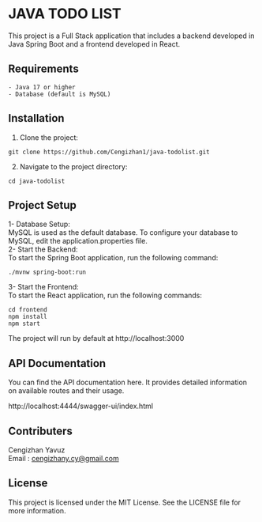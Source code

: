 # JAVA TODO LIST
This project is a Full Stack application that includes a backend developed in Java Spring Boot and a frontend developed in React.

## Requirements
```
- Java 17 or higher
- Database (default is MySQL)
```

## Installation
1. Clone the project:

```
git clone https://github.com/Cengizhan1/java-todolist.git
``` 
2. Navigate to the project directory:

```
cd java-todolist
``` 

## Project Setup
1- Database Setup: \
MySQL is used as the default database. To configure your database to MySQL, edit the application.properties file. \
2- Start the Backend: \
To start the Spring Boot application, run the following command:
```
./mvnw spring-boot:run
``` 
3- Start the Frontend: \
To start the React application, run the following commands:
```
cd frontend
npm install
npm start
``` 
The project will run by default at http://localhost:3000

## API Documentation
You can find the API documentation here.
It provides detailed information on available routes and their usage.

http://localhost:4444/swagger-ui/index.html

## Contributers
Cengizhan Yavuz \
Email : cengizhany.cy@gmail.com
## License
This project is licensed under the MIT License. See the LICENSE file for more information.
